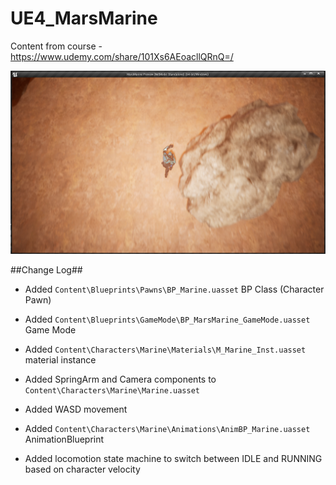 # UE4_MarsMarine
Content from course - https://www.udemy.com/share/101Xs6AEoacllQRnQ=/

![image_1](images/image_1.png)

##Change Log##

* Added `Content\Blueprints\Pawns\BP_Marine.uasset` BP Class (Character Pawn)

* Added `Content\Blueprints\GameMode\BP_MarsMarine_GameMode.uasset` Game Mode

* Added `Content\Characters\Marine\Materials\M_Marine_Inst.uasset` material instance

* Added SpringArm and Camera components to `Content\Characters\Marine\Marine.uasset`

* Added WASD movement

* Added `Content\Characters\Marine\Animations\AnimBP_Marine.uasset` AnimationBlueprint

* Added locomotion state machine to switch between IDLE and RUNNING based on character velocity
